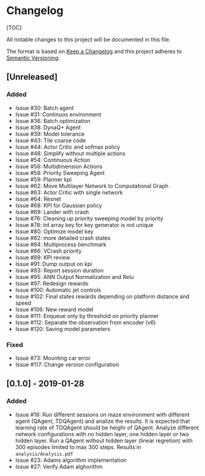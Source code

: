 # Changelog

[TOC]

All notable changes to this project will be documented in this file.

The format is based on [Keep a Changelog](http://keepachangelog.com/en/1.0.0/)
and this project adheres to [Semantic Versioning](http://semver.org/spec/v2.0.0.html).

## [Unreleased]

### Added

- Issue #30: Batch agent
- Issue #31: Continuos environment
- Issue #36: Batch optimization
- Issue #38: DynaQ+ Agent
- Issue #39: Model tolerance
- Issue #43: Tile coarse code
- Issue #44: Actor Critic and sofmax policy
- Issue #48: Simplify without multiple actions
- Issue #54: Continuous Action
- Issue #56: Multidimension Actions
- Issue #58: Priority Sweeping Agent
- Issue #59: Planner kpi
- Issue #62: Move Multilayer Network to Computational Graph
- Issue #63: Actor Critic with single network
- Issue #64: Resnet
- Issue #68: KPI for Gaussian policy
- Issue #69: Lander with crash
- Issue #76: Cleaning up priority sweeping model by priority
- Issue #78: int array key for key generator is not unique
- Issue #80: Optimize model key
- Issue #82: more detailed crash states
- Issue #84: Multiprocess benchmark
- Issue #86: VCrash priority
- Issue #89: KPI review
- Issue #91: Dump output on kpi
- Issue #93: Report session duration
- Issue #95: ANN Output Normalization and Relu
- Issue #97: Redesign rewards
- Issue #100: Automatic jet controls
- Issue #102: Final states rewards depending on platform distance and speed
- Issue #106: New reward model
- Issue #111: Enqueue only by threshold on priority planner
- Issue #112: Separate the observation from encoder (v6)
- Issue #120: Saving model parameters

### Fixed

- Issue #73: Mounting car error
- Issue #117: Change version configuration

## [0.1.0] - 2019-01-28

### Added

- Issue #18:
    Run different sessions on maze environment with different agent (QAgent, TDQAgent) and analize the results.
    It is expected that learning rate of TDQAgent should be heighr of QAgent.
    Analyze different network configurations with no hidden layer, one hidden layer or two hidden layer.
    Run a QAgent without hidden layer (linear regretion) with 300 episodes limited to max 300 steps.
    Results in `analysis/Analysis.pdf`
- Issue #23: Adams algorithm implementation
- Issue #27: Verify Adam alghorithm
